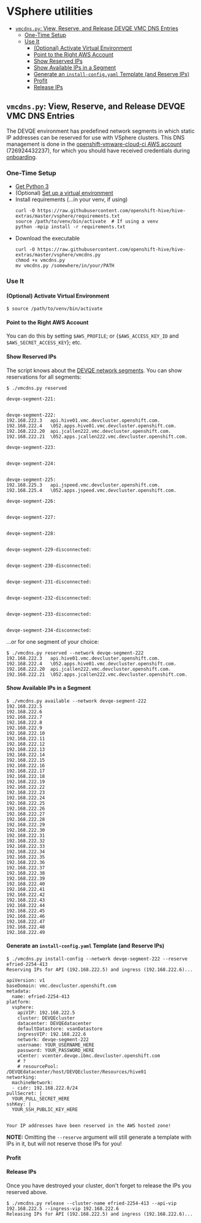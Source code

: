 # VSphere utilities
- [`vmcdns.py`: View, Reserve, and Release DEVQE VMC DNS Entries](#vmcdnspy-view-reserve-and-release-devqe-vmc-dns-entries)
  - [One-Time Setup](#one-time-setup)
  - [Use It](#use-it)
    - [(Optional) Activate Virtual Environment](#optional-activate-virtual-environment)
    - [Point to the Right AWS Account](#point-to-the-right-aws-account)
    - [Show Reserved IPs](#show-reserved-ips)
    - [Show Available IPs in a Segment](#show-available-ips-in-a-segment)
    - [Generate an `install-config.yaml` Template (and Reserve IPs)](#generate-an-install-configyaml-template-and-reserve-ips)
    - [Profit](#profit)
    - [Release IPs](#release-ips)

## `vmcdns.py`: View, Reserve, and Release DEVQE VMC DNS Entries
The DEVQE environment has predefined network segments in which static IP addresses can be reserved for use with VSphere clusters.
This DNS management is done in the [openshift-vmware-cloud-ci AWS account](https://openshift-vmware-cloud-ci.signin.aws.amazon.com/console) (726924432237), for which you should have received credentials during [onboarding](https://docs.google.com/document/d/1cnzKMT-8TGcq5ox_AajGpT-VRwMuYTKIZI-fPNrR8Xg/edit#heading=h.bycjc9mvj2ia).

### One-Time Setup
- [Get Python 3](https://www.python.org/downloads/)
- (Optional) [Set up a virtual environment](https://docs.python.org/3/library/venv.html)
- Install requirements
  (...in your venv, if using)
  ```
  curl -O https://raw.githubusercontent.com/openshift-hive/hive-extras/master/vsphere/requirements.txt
  source /path/to/venv/bin/activate  # If using a venv
  python -mpip install -r requirements.txt
  ```
- Download the executable
  ```
  curl -O https://raw.githubusercontent.com/openshift-hive/hive-extras/master/vsphere/vmcdns.py
  chmod +x vmcdns.py
  mv vmcdns.py /somewhere/in/your/PATH
  ```

### Use It

#### (Optional) Activate Virtual Environment
```
$ source /path/to/venv/bin/activate
```

#### Point to the Right AWS Account
You can do this by setting `$AWS_PROFILE`; or {`$AWS_ACCESS_KEY_ID` and `$AWS_SECRET_ACCESS_KEY`}; etc.

#### Show Reserved IPs
The script knows about the [DEVQE network segments](https://docs.google.com/document/d/1cnzKMT-8TGcq5ox_AajGpT-VRwMuYTKIZI-fPNrR8Xg/edit#heading=h.pt8d46lus3jk).
You can show reservations for all segments:
```
$ ./vmcdns.py reserved

devqe-segment-221:


devqe-segment-222:
192.168.222.3	api.hive01.vmc.devcluster.openshift.com.
192.168.222.4	\052.apps.hive01.vmc.devcluster.openshift.com.
192.168.222.20	api.jcallen222.vmc.devcluster.openshift.com.
192.168.222.21	\052.apps.jcallen222.vmc.devcluster.openshift.com.

devqe-segment-223:


devqe-segment-224:


devqe-segment-225:
192.168.225.3	api.jspeed.vmc.devcluster.openshift.com.
192.168.225.4	\052.apps.jspeed.vmc.devcluster.openshift.com.

devqe-segment-226:


devqe-segment-227:


devqe-segment-228:


devqe-segment-229-disconnected:


devqe-segment-230-disconnected:


devqe-segment-231-disconnected:


devqe-segment-232-disconnected:


devqe-segment-233-disconnected:


devqe-segment-234-disconnected:

```

...or for one segment of your choice:
```
$ ./vmcdns.py reserved --network devqe-segment-222
192.168.222.3	api.hive01.vmc.devcluster.openshift.com.
192.168.222.4	\052.apps.hive01.vmc.devcluster.openshift.com.
192.168.222.20	api.jcallen222.vmc.devcluster.openshift.com.
192.168.222.21	\052.apps.jcallen222.vmc.devcluster.openshift.com.
```

#### Show Available IPs in a Segment
```
$ ./vmcdns.py available --network devqe-segment-222
192.168.222.5
192.168.222.6
192.168.222.7
192.168.222.8
192.168.222.9
192.168.222.10
192.168.222.11
192.168.222.12
192.168.222.13
192.168.222.14
192.168.222.15
192.168.222.16
192.168.222.17
192.168.222.18
192.168.222.19
192.168.222.22
192.168.222.23
192.168.222.24
192.168.222.25
192.168.222.26
192.168.222.27
192.168.222.28
192.168.222.29
192.168.222.30
192.168.222.31
192.168.222.32
192.168.222.33
192.168.222.34
192.168.222.35
192.168.222.36
192.168.222.37
192.168.222.38
192.168.222.39
192.168.222.40
192.168.222.41
192.168.222.42
192.168.222.43
192.168.222.44
192.168.222.45
192.168.222.46
192.168.222.47
192.168.222.48
192.168.222.49
```

#### Generate an `install-config.yaml` Template (and Reserve IPs)
```
$ ./vmcdns.py install-config --network devqe-segment-222 --reserve efried-2254-413
Reserving IPs for API (192.168.222.5) and ingress (192.168.222.6)...

apiVersion: v1
baseDomain: vmc.devcluster.openshift.com
metadata:
  name: efried-2254-413
platform:
  vsphere:
    apiVIP: 192.168.222.5
    cluster: DEVQEcluster
    datacenter: DEVQEdatacenter
    defaultDatastore: vsanDatastore
    ingressVIP: 192.168.222.6
    network: devqe-segment-222
    username: YOUR_USERNAME_HERE
    password: YOUR_PASSWORD_HERE
    vCenter: vcenter.devqe.ibmc.devcluster.openshift.com
    # ?
    # resourcePool: /DEVQEdatacenter/host/DEVQEcluster/Resources/hive01
networking:
  machineNetwork:
  - cidr: 192.168.222.0/24
pullSecret: |
  YOUR_PULL_SECRET_HERE
sshKey: |
  YOUR_SSH_PUBLIC_KEY_HERE


Your IP addresses have been reserved in the AWS hosted zone!
```
**NOTE:** Omitting the `--reserve` argument will still generate a template with IPs in it, but will not reserve those IPs for you!

#### Profit

#### Release IPs
Once you have destroyed your cluster, don't forget to release the IPs you reserved above.
```
$ ./vmcdns.py release --cluster-name efried-2254-413 --api-vip 192.168.222.5 --ingress-vip 192.168.222.6
Releasing IPs for API (192.168.222.5) and ingress (192.168.222.6)...
```
